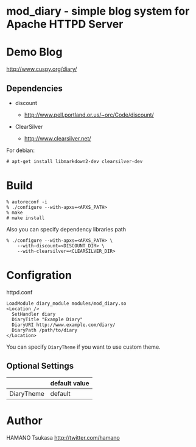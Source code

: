 mod_diary - simple blog system for Apache HTTPD Server
======================================================

# Demo Blog

http://www.cuspy.org/diary/

## Dependencies

 * discount
     - http://www.pell.portland.or.us/~orc/Code/discount/

 * ClearSilver
     - http://www.clearsilver.net/

For debian:

~~~
# apt-get install libmarkdown2-dev clearsilver-dev
~~~

# Build

~~~
% autoreconf -i
% ./configure --with-apxs=<APXS_PATH>
% make
# make install
~~~

Also you can specify dependency libraries path
~~~
% ./configure --with-apxs=<APXS_PATH> \
    --with-discount=<DISCOUNT_DIR> \
    --with-clearsilver=<CLEARSILVER_DIR>
~~~

# Configration

httpd.conf

~~~
LoadModule diary_module modules/mod_diary.so
<Location />
  SetHandler diary
  DiaryTitle "Example Diary"
  DiaryURI http://www.example.com/diary/
  DiaryPath /path/to/diary
</Location>
~~~

You can specify `DiaryTheme` if you want to use custom theme.

## Optional Settings

| |default value|
|-|-|
|DiaryTheme|default|

# Author

HAMANO Tsukasa <http://twitter.com/hamano>

